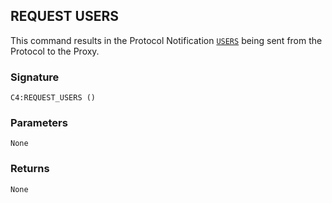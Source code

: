 ## REQUEST USERS

This command results in the Protocol Notification [`USERS`][1] being sent from the Protocol to the Proxy.


### Signature

`C4:REQUEST_USERS ()`


### Parameters

`None`


### Returns

`None`

[1]:	https://control4.github.io/docs-driverworks-proxyprotocol/#users